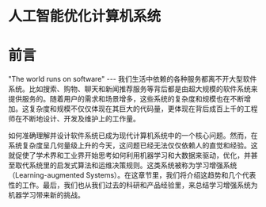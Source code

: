 # 人工智能优化计算机系统

# 前言

"The world runs on software" --- 我们生活中依赖的各种服务都离不开大型软件系统。比如搜索、购物、聊天和新闻推荐服务等背后都是由超大规模的软件系统来提供服务的。随着用户的需求和场景增多，这些系统的复杂度和规模也在不断增加。这复杂度和规模不仅仅体现在其巨大的代码量，更体现在背后成百上千的工程师在不断地设计、开发及维护上的工作量。

如何准确理解并设计软件系统已成为现代计算机系统中的一个核心问题。然而，在系统复杂度呈几何量级上升的今天，这问题已经无法仅仅依赖人的直觉和经验。这就促使了学术界和工业界开始思考如何利用机器学习和大数据来驱动，优化，并甚至取代系统里的启发式算法和运维决策规则。这类系统被称为学习增强系统（Learning-augmented Systems）。在这章节里，我们将介绍这趋势和几个代表性的工作。最后，我们也从我们过去的科研和产品经验里，来总结学习增强系统为机器学习带来新的挑战。
